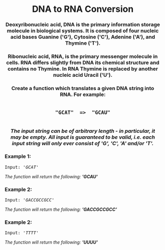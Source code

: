<div align = "center">
  
  # DNA to RNA Conversion
  </div>

<div align = "center">
  
  <h3> Deoxyribonucleic acid, DNA is the primary information storage molecule in biological systems. It is composed of four nucleic acid bases Guanine ('G'), Cytosine ('C'), Adenine ('A'), and Thymine ('T').  </h3>
  
  <h3>Ribonucleic acid, RNA, is the primary messenger molecule in cells. RNA differs slightly from DNA its chemical structure and contains no Thymine. In RNA Thymine is replaced by another nucleic acid Uracil ('U'). </h3>
  
  <h3>Create a function which translates a given DNA string into RNA. For example:</h3>
  
  <pre><h3>"GCAT"  =>  "GCAU"</h3></pre>
  
  <h3> <em>The input string can be of arbitrary length - in particular, it may be empty. All input is guaranteed to be valid, i.e. each input string will only ever consist of 'G', 'C', 'A' and/or 'T'. </em> </h3>


</div>

<h3>Example 1:</h3>
<pre>
Input: <em>'GCAT' </em>
</pre>

<p>
<em>The function will return the following:    <strong>'GCAU'</strong>
    </em>
</p>

<h3>Example 2:</h3>
<pre>
Input: <em>'GACCGCCGCC' </em>
</pre>

<p>
<em>The function will return the following:    <strong>'GACCGCCGCC'</strong>
  </em>
</p>

<h3>Example 2:</h3>
<pre>
Input: <em>'TTTT' </em>
</pre>

<p>
<em>The function will return the following:    <strong>'UUUU'</strong>
  </em>
</p>
